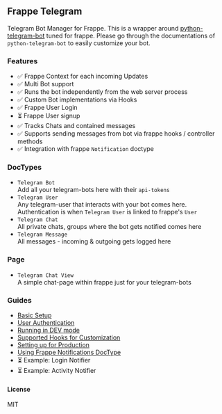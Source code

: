 ## Frappe Telegram

Telegram Bot Manager for Frappe. This is a wrapper around [python-telegram-bot](https://github.com/python-telegram-bot/python-telegram-bot) tuned for frappe. Please go through the documentations of `python-telegram-bot` to easily customize your bot.

### Features
- ✅ Frappe Context for each incoming Updates
- ✅ Multi Bot support
- ✅ Runs the bot independently from the web server process
- ✅ Custom Bot implementations via Hooks
- ✅ Frappe User Login
- ⏳ Frappe User signup
- ✅ Tracks Chats and contained messages
- ✅ Supports sending messages from bot via frappe hooks / controller methods
- ✅ Integration with frappe `Notification` doctype

### DocTypes
- `Telegram Bot`  
Add all your telegram-bots here with their `api-tokens`
- `Telegram User`  
Any telegram-user that interacts with your bot comes here. Authentication is when `Telegram User` is linked to frappe's `User`
- `Telegram Chat`  
All private chats, groups where the bot gets notified comes here
- `Telegram Message`  
All messages - incoming & outgoing gets logged here

### Page
- `Telegram Chat View`  
A simple chat-page within frappe just for your telegram-bots

### Guides
- [Basic Setup](./docs/basic_setup.md)
- [User Authentication](./docs/auth.md)
- [Running in DEV mode](./docs/dev_setup.md)
- [Supported Hooks for Customization](./docs/hooks.md)
- [Setting up for Production](./docs/production.md)
- [Using Frappe Notifications DocType](./docs/frappe-notifications.md)
- ⏳ Example: Login Notifier
- ⏳ Example: Activity Notifier

#### License

MIT